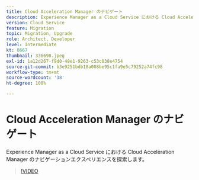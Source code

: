 ```yaml
---
title: Cloud Acceleration Manager のナビゲート
description: Experience Manager as a Cloud Service における Cloud Acceleration Manager のナビゲーションエクスペリエンスを探索します。
version: Cloud Service
feature: Migration
topic: Migration, Upgrade
role: Architect, Developer
level: Intermediate
kt: 8667
thumbnail: 336698.jpeg
exl-id: 1a12d267-f9d0-48e1-9263-c53c038e4754
source-git-commit: b3e9251bdb18a008be95c1fa9e5c79252a74fc98
workflow-type: tm+mt
source-wordcount: '38'
ht-degree: 100%

---
```


# Cloud Acceleration Manager のナビゲート

Experience Manager as a Cloud Service における Cloud Acceleration Manager のナビゲーションエクスペリエンスを探索します。

>[!VIDEO](https://video.tv.adobe.com/v/336698?quality=12&learn=on)
